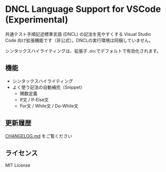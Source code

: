 # DNCL Language Support for VSCode (Experimental)

共通テスト手順記述標準言語 (DNCL) の記法を見やすくする Visual Studio Code 向け拡張機能です（非公式）。DNCLの実行環境は同梱していません。

シンタックスハイライティングは、拡張子`.dnc`でデフォルトで有効化されます。

## 機能

- シンタックスハイライティング
- よく使う記法の自動補完（Snippet）
    - 関数定義
    - If文 / If-Else文
    - For文 / While文 / Do-While文

## 更新履歴

[CHANGELOG.md](./CHANGELOG.md) をご覧ください

## ライセンス

MIT License
